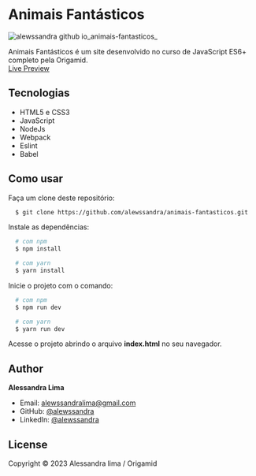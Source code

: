 # Animais Fantásticos

![alewssandra github io_animais-fantasticos_](https://user-images.githubusercontent.com/56393487/225935983-23e634cb-d7b7-44ef-86bd-578d42a1bbf1.png)


Animais Fantásticos é um site desenvolvido no curso de JavaScript ES6+ completo pela Origamid.
<br>
<a href="https://alewssandra.github.io/animais-fantasticos/">Live Preview</a>

## Tecnologias

- HTML5 e CSS3
- JavaScript
- NodeJs
- Webpack
- Eslint
- Babel

## Como usar

Faça um clone deste repositório:

```sh
  $ git clone https://github.com/alewssandra/animais-fantasticos.git
```

Instale as dependências:

```sh
  # com npm
  $ npm install

  # com yarn
  $ yarn install
```

Inicie o projeto com o comando:

```sh
  # com npm
  $ npm run dev

  # com yarn
  $ yarn run dev
```

Acesse o projeto abrindo o arquivo **index.html** no seu navegador.

## Author

**Alessandra Lima**

- Email: alewssandralima@gmail.com
- GitHub: [@alewssandra](https://github.com/alewssandra)
- LinkedIn: [@alewssandra](https://www.linkedin.com/in/alewssandra/)

## License

Copyright © 2023 Alessandra lima / Origamid
